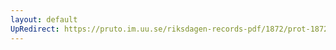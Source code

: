 ```yaml
---
layout: default
UpRedirect: https://pruto.im.uu.se/riksdagen-records-pdf/1872/prot-1872--ak--120/prot-1872--ak--120_002.pdf
---
```


